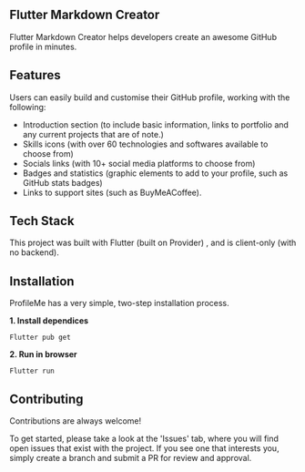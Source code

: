 
Flutter Markdown Creator
-
Flutter Markdown Creator helps developers create an awesome GitHub profile in minutes.


## Features

Users can easily build and customise their GitHub profile, working with the following:

-   Introduction section (to include basic information, links to portfolio and any current projects that are of note.)
-   Skills icons (with over 60 technologies and softwares available to choose from)
-   Socials links (with 10+ social media platforms to choose from)
-   Badges and statistics (graphic elements to add to your profile, such as GitHub stats badges)
-   Links to support sites (such as BuyMeACoffee).


## Tech Stack

This project was built with Flutter (built on Provider) , and is client-only (with no backend).


## Installation

ProfileMe has a very simple, two-step installation process.

**1. Install dependices**

    Flutter pub get

**2. Run in browser**

    Flutter run
    

## Contributing

Contributions are always welcome!

To get started, please take a look at the 'Issues' tab, where you will find open issues that exist with the project. If you see one that interests you, simply create a branch and submit a PR for review and approval.
